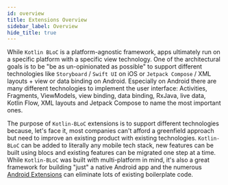 ```yaml
---
id: overview
title: Extensions Overview
sidebar_label: Overview
hide_title: true
---
```


While `Kotlin BLoC` is a platform-agnostic framework, apps ultimately run on a specific platform with a specific view technology. One of the architectural goals is to be "be as un-opinionated as possible" to support different technologies like `Storyboard` / `Swift UI` on iOS or `Jetpack Compose` / XML layouts + view or data binding on Android. Especially on Android there are many different technologies to implement the user interface: Activities, Fragments, ViewModels, view binding, data binding, RxJava, live data, Kotlin Flow, XML layouts and Jetpack Compose to name the most important ones.

The purpose of `Kotlin-BLoC` extensions is to support different technologies because, let's face it, most companies can't afford a greenfield approach but need to improve an existing product with existing technologies. `Kotlin-BLoC` can be added to literally any mobile tech stack, new features can be built using blocs and existing features can be migrated one step at a time.
While `Kotlin-BLoC` was built with multi-platform in mind, it's also a great framework for building "just" a native Android app and the numerous [Android Extensions](./android) can eliminate lots of existing boilerplate code.
